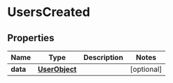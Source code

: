 
# UsersCreated

## Properties
Name | Type | Description | Notes
------------ | ------------- | ------------- | -------------
**data** | [**UserObject**](UserObject.md) |  |  [optional]



